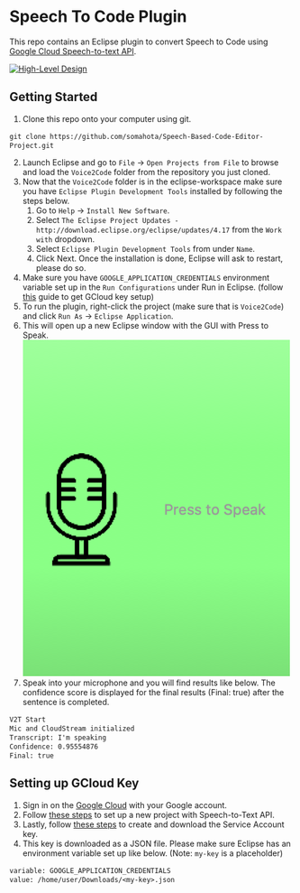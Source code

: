 # Speech To Code Plugin

This repo contains an Eclipse plugin to convert Speech to Code using [Google Cloud Speech-to-text API](https://cloud.google.com/speech-to-text).


[![High-Level Design](https://img.shields.io/badge/design-docs-blue)](/Docs/High-Level-Design.pdf)

## Getting Started

1. Clone this repo onto your computer using git.
```
git clone https://github.com/somahota/Speech-Based-Code-Editor-Project.git
```
2. Launch Eclipse and go to `File` -> `Open Projects from File` to browse and load the `Voice2Code` folder from the repository you just cloned.
3. Now that the `Voice2Code` folder is in the eclipse-workspace make sure you have `Eclipse Plugin Development Tools` installed by following the steps below.
    1. Go to `Help` -> `Install New Software`.
    2. Select `The Eclipse Project Updates - http://download.eclipse.org/eclipse/updates/4.17` from the `Work with` dropdown.
    3. Select `Eclipse Plugin Development Tools` from under `Name`.
    4. Click Next. Once the installation is done, Eclipse will ask to restart, please do so.
4. Make sure you have `GOOGLE_APPLICATION_CREDENTIALS` environment variable set up in the `Run Configurations` under Run in Eclipse. (follow [this](#setting-up-gcloud-key) guide to get GCloud key setup)
5. To run the plugin, right-click the project (make sure that is `Voice2Code`) and click `Run As` -> `Eclipse Application`.
6. This will open up a new Eclipse window with the GUI with Press to Speak.
![GUI](/images/gui.png)
7. Speak into your microphone and you will find results like below. The confidence score is displayed for the final results (Final: true) after the sentence is completed. 
```
V2T Start
Mic and CloudStream initialized
Transcript: I'm speaking
Confidence: 0.95554876
Final: true
```






## Setting up GCloud Key

1. Sign in on the [Google Cloud](https://cloud.google.com/) with your Google account. 
2. Follow [these steps](https://cloud.google.com/speech-to-text/docs/quickstart-gcloud#before_you_begin) to set up a new project with Speech-to-Text API.
3. Lastly, follow [these steps](https://cloud.google.com/speech-to-text/docs/libraries#setting_up_authentication) to create and download the Service Account key. 
4. This key is downloaded as a JSON file. Please make sure Eclipse has an environment variable set up like below. (Note: `my-key` is a placeholder)
```
variable: GOOGLE_APPLICATION_CREDENTIALS
value: /home/user/Downloads/<my-key>.json
```